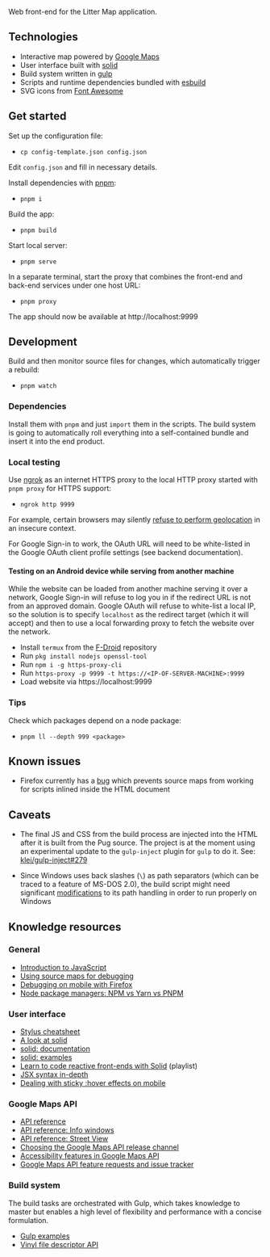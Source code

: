 Web front-end for the Litter Map application.

## Technologies

- Interactive map powered by [Google Maps](https://developers.google.com/maps/documentation/javascript/)
- User interface built with [solid](https://www.solidjs.com/)
- Build system written in [gulp](https://github.com/gulpjs/gulp)
- Scripts and runtime dependencies bundled with [esbuild](https://esbuild.github.io/)
- SVG icons from [Font Awesome](https://github.com/FortAwesome/Font-Awesome)

## Get started

Set up the configuration file:

- `cp config-template.json config.json`

Edit `config.json` and fill in necessary details.

Install dependencies with [pnpm](https://pnpm.io/):

- `pnpm i`

Build the app:

- `pnpm build`

Start local server:

- `pnpm serve`

In a separate terminal, start the proxy that combines the front-end and back-end services under one host URL:

- `pnpm proxy`

The app should now be available at http://localhost:9999

## Development

Build and then monitor source files for changes, which automatically trigger a rebuild:

- `pnpm watch`

### Dependencies

Install them with `pnpm` and just `import` them in the scripts. The build system is going to automatically roll everything into a self-contained bundle and insert it into the end product.

### Local testing

Use [ngrok](https://ngrok.com/) as an internet HTTPS proxy to the local HTTP proxy started with `pnpm proxy` for HTTPS support:

- `ngrok http 9999`

For example, certain browsers may silently [refuse to perform geolocation](https://www.ghacks.net/2017/03/14/firefox-55-geolocation-requires-secure-origin/) in an insecure context.

For Google Sign-in to work, the OAuth URL will need to be white-listed in the Google OAuth client profile settings (see backend documentation).

#### Testing on an Android device while serving from another machine

While the website can be loaded from another machine serving it over a network, Google Sign-in will refuse to log you in if the redirect URL is not from an approved domain. Google OAuth will refuse to white-list a local IP, so the solution is to specify `localhost` as the redirect target (which it will accept) and then to use a local forwarding proxy to fetch the website over the network.

- Install `termux` from the [F-Droid](https://f-droid.org/) repository
- Run `pkg install nodejs openssl-tool`
- Run `npm i -g https-proxy-cli`
- Run `https-proxy -p 9999 -t https://<IP-OF-SERVER-MACHINE>:9999`
- Load website via https://localhost:9999

### Tips

Check which packages depend on a node package:

- `pnpm ll --depth 999 <package>`

## Known issues

- Firefox currently has a [bug](https://bugzilla.mozilla.org/show_bug.cgi?id=1400856) which prevents source maps from working for scripts inlined inside the HTML document

## Caveats

- The final JS and CSS from the build process are injected into the HTML after it is built from the Pug source. The project is at the moment using an experimental update to the `gulp-inject` plugin for `gulp` to do it. See: [klei/gulp-inject#279](https://github.com/klei/gulp-inject/pull/279)

- Since Windows uses back slashes (`\`) as path separators (which can be traced to a feature of MS-DOS 2.0), the build script might need significant [modifications](https://shapeshed.com/writing-cross-platform-node/#use-pathresolve-to-traverse-the-filesystem) to its path handling in order to run properly on Windows

## Knowledge resources

### General

- [Introduction to JavaScript](https://developer.mozilla.org/docs/Web/javascript)
- [Using source maps for debugging](https://developer.mozilla.org/docs/Tools/Debugger/How_to/Use_a_source_map)
- [Debugging on mobile with Firefox](https://developer.mozilla.org/docs/Tools/about:debugging)
- [Node package managers: NPM vs Yarn vs PNPM](https://javascript.plainenglish.io/npm-yarn-pnpm-which-node-js-package-manager-should-you-use-a2a1378694f7)

### User interface

- [Stylus cheatsheet](https://devhints.io/stylus)
- [A look at solid](https://codechips.me/solidjs-first-look/)
- [solid: documentation](https://www.solidjs.com/docs/latest)
- [solid: examples](https://github.com/solidjs/solid/blob/main/documentation/resources/examples.md)
- [Learn to code reactive front-ends with Solid](https://www.youtube.com/watch?v=j8ANWdE7wfY&list=PLkHoRc4IcLDqAAvA1y8cT8CXkgfBbhRp3) (playlist)
- [JSX syntax in-depth](https://reactjs.org/docs/jsx-in-depth.html)
- [Dealing with sticky :hover effects on mobile](http://www.javascriptkit.com/dhtmltutors/sticky-hover-issue-solutions.shtml)

### Google Maps API

- [API reference](https://developers.google.com/maps/documentation/javascript/reference)
- [API reference: Info windows](https://developers.google.com/maps/documentation/javascript/infowindows)
- [API reference: Street View](https://developers.google.com/maps/documentation/javascript/streetview)
- [Choosing the Google Maps API release channel](https://developers.google.com/maps/documentation/javascript/versions)
- [Accessibility features in Google Maps API](https://cloud.google.com/blog/products/maps-platform/improved-accessibility-maps-javascript-api)
- [Google Maps API feature requests and issue tracker](https://issuetracker.google.com/issues?q=componentid:188853)

### Build system

The build tasks are orchestrated with Gulp, which takes knowledge to master but enables a high level of flexibility and performance with a concise formulation.

- [Gulp examples](https://github.com/gulpjs/gulp/tree/master/docs/recipes)
- [Vinyl file descriptor API](https://github.com/gulpjs/vinyl#api)